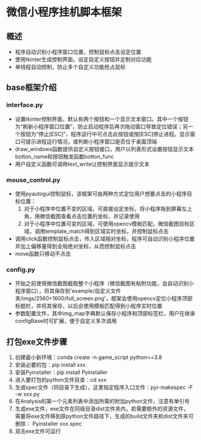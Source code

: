 # 微信小程序挂机脚本框架
## 概述
- 程序自动识别小程序窗口位置，控制鼠标点击设定位置
- 使用tkinter生成控制界面，设定自定义按钮并定制对应功能
- 单线程自动控制，防止多个自定义功能抢占鼠标

## base框架介绍
### interface.py
- 设置tkinter控制界面，默认有两个按钮和一个显示文本窗口。其中一个按钮为“刷新小程序窗口位置”，防止启动程序后再次拖动窗口导致定位错误；另一个按钮为“停止[ESC]”，程序运行中可点击此按钮或按[ESC]停止进程。显示窗口可提示进程运行情况，或判断小程序窗口是否位于桌面顶端
- draw_windows函数提供自定义按钮接口，用户以列表形式设置按钮显示文本botton_name和按钮触发函数botton_func
- 用户自定义函数可调用text_write让控制界面显示提示文本

### mouse_control.py
- 使用pyautogui控制鼠标，该框架可由两种方式定位用户想要点击的小程序目标位置：
  1. 对于小程序中位置不变的区域，可直接设定坐标，将小程序拖到屏幕左上角，用微信截图查看点击位置的坐标，并记录使用
  2. 对于小程序中位置可变的区域，可使用opencv模板匹配，微信截图目标区域，调用template_match得到区域实时坐标，并控制鼠标点击
- 调用click函数控制鼠标点击，传入区域相对坐标，程序可自动识别小程序位置并加上偏移量得到全局绝对坐标，从而控制鼠标点击
- move函数只移动不点击

### config.py
- 开始之前使用微信截图截取整个小程序（微信截图有粘附功能，会自动识别小程序窗口），将其保存到'example/自定义文件夹/imgs/2560+1600/full_screen.png'，框架会使用opencv定位小程序顶部标题栏，并将其保存，以后会使用模板匹配得到小程序实时位置
- 参数配置文件，其中img_map字典默认保存小程序和顶部标签栏，用户在继承configBase时可扩展，便于自定义多次调用


## 打包exe文件步骤
1. 创建最小新环境：conda create -n game_script python==3.8
2. 安装必要的包：pip install xxx
3. 安装Pyinstaller：pip install Pyinstaller
4. 进入要打包的python文件目录：cd xxx
5. 生成spec文件（同目录下生成），这里指定程序入口文件：pyi-makespec -F -w xxx.py
6. 在Analysis的第一个元素列表中添加所需的附加python文件，注意有单引号
7. 生成exe文件，exe文件在同级目录dist文件夹内，若需要额外的资源文件，
   需要将exe文件移到原python文件路径下，生成的build文件夹和dist文件夹可删除：
   Pyinstaller xxx.spec
8. 双击exe文件可运行